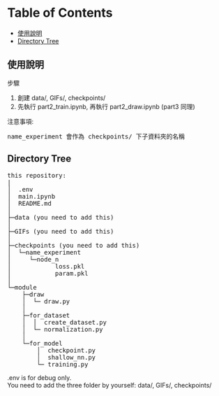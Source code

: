 # Table of Contents
- [使用說明](#使用說明)
- [Directory Tree](#directorytree)

## 使用說明
步驟
1. 創建 data/, GIFs/, checkpoints/
2. 先執行 part2_train.ipynb, 再執行 part2_draw.ipynb (part3 同理)
  
注意事項:
<pre>
name_experiment 會作為 checkpoints/ 下子資料夾的名稱
</pre>

## Directory Tree
<pre>
this repository:  
|  
│  .env  
│  main.ipynb  
│  README.md  
│    
├─data (you need to add this)  
│    
├─GIFs (you need to add this)  
│    
├─checkpoints (you need to add this)  
│  └─name_experiment  
│     └─node_n  
│            loss.pkl  
│            param.pkl  
│  
└─module  
    ├─draw  
    │  └─ draw.py  
    │  
    ├─for_dataset  
    │  │  create_dataset.py  
    │  └─ normalization.py  
    │  
    └─for_model  
        │  checkpoint.py  
        │  shallow_nn.py  
        └─ training.py  
</pre>
.env is for debug only.  
You need to add the three folder by yourself: data/, GIFs/, checkpoints/